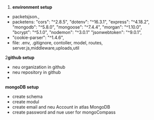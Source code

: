 1. **environment setup**

- packetsjson.,
- packetens:  "cors": "^2.8.5",
  "dotenv": "^16.3.1",
  "express": "^4.18.2",
  "mongodb": "^5.8.0",
  "mongoose": "^7.4.4",
  "morgan": "^1.10.0",
  "bcrypt": "^5.1.0",
  "nodemon": "^3.0.1"
  "jsonwebtoken": "^9.0.1",
- "cookie-parser": "^1.4.6",
- file: .env, .gitignore, contoller, model, routes, server.js,middleware,uploads,util

2**github setup**

- neu organization in github
- neu repository in github
-

**mongoDB setup**

- create schema
- create modul
- create email and neu Account in atlas MongoDB
- create password and nue user for mongoCompass 